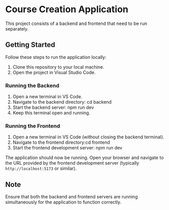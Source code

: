 # Course Creation Application

This project consists of a backend and frontend that need to be run separately.

## Getting Started

Follow these steps to run the application locally:

1. Clone this repository to your local machine.
2. Open the project in Visual Studio Code.

### Running the Backend

1. Open a new terminal in VS Code.
2. Navigate to the backend directory: cd backend
3. Start the backend server: npm run dev
 4. Keep this terminal open and running.

### Running the Frontend

1. Open a new terminal in VS Code (without closing the backend terminal).
2. Navigate to the frontend directory:cd frontend
3. Start the frontend development server: npm run dev

The application should now be running. Open your browser and navigate to the URL provided by the frontend development server (typically `http://localhost:5173` or similar).

## Note

Ensure that both the backend and frontend servers are running simultaneously for the application to function correctly.
